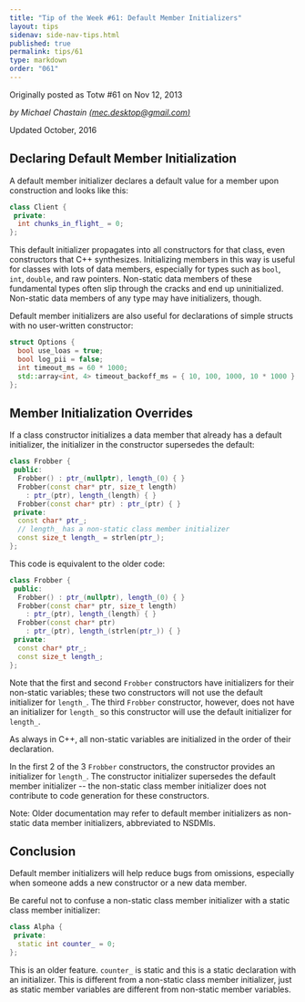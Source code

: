 ```yaml
---
title: "Tip of the Week #61: Default Member Initializers"
layout: tips
sidenav: side-nav-tips.html
published: true
permalink: tips/61
type: markdown
order: "061"
---
```


Originally posted as Totw #61 on Nov 12, 2013

*by Michael Chastain [(mec.desktop@gmail.com)](mailto:mec.desktop@gmail.com)*

Updated October, 2016

## Declaring Default Member Initialization

A default member initializer declares a default value for a member upon
construction and looks like this:

```c++
class Client {
 private:
  int chunks_in_flight_ = 0;
};
```

This default initializer propagates into all constructors for that class, even
constructors that C++ synthesizes. Initializing members in this way is useful
for classes with lots of data members, especially for types such as `bool`,
`int`, `double`, and raw pointers. Non-static data members of these fundamental
types often slip through the cracks and end up uninitialized. Non-static data
members of any type may have initializers, though.

Default member initializers are also useful for declarations of simple structs
with no user-written constructor:

```c++
struct Options {
  bool use_loas = true;
  bool log_pii = false;
  int timeout_ms = 60 * 1000;
  std::array<int, 4> timeout_backoff_ms = { 10, 100, 1000, 10 * 1000 };
};
```

## Member Initialization Overrides

If a class constructor initializes a data member that already has a default
initializer, the initializer in the constructor supersedes the default:

```c++
class Frobber {
 public:
  Frobber() : ptr_(nullptr), length_(0) { }
  Frobber(const char* ptr, size_t length)
    : ptr_(ptr), length_(length) { }
  Frobber(const char* ptr) : ptr_(ptr) { }
 private:
  const char* ptr_;
  // length_ has a non-static class member initializer
  const size_t length_ = strlen(ptr_);
};
```

This code is equivalent to the older code:

```c++
class Frobber {
 public:
  Frobber() : ptr_(nullptr), length_(0) { }
  Frobber(const char* ptr, size_t length)
    : ptr_(ptr), length_(length) { }
  Frobber(const char* ptr)
    : ptr_(ptr), length_(strlen(ptr_)) { }
 private:
  const char* ptr_;
  const size_t length_;
};
```

Note that the first and second `Frobber` constructors have initializers for
their non-static variables; these two constructors will not use the default
initializer for `length_`. The third `Frobber` constructor, however, does
not have an initializer for `length_` so this constructor will use the default
initializer for `length_`.

As always in C++, all non-static variables are initialized in the order of their
declaration.

In the first 2 of the 3 `Frobber` constructors, the constructor provides an
initializer for `length_`. The constructor initializer supersedes the default
member initializer -- the non-static class member initializer does not
contribute to code generation for these constructors.

Note: Older documentation may refer to default member initializers as non-static
data member initializers, abbreviated to NSDMIs.

## Conclusion

Default member initializers will help reduce bugs from omissions, especially when
someone adds a new constructor or a new data member.

Be careful not to confuse a non-static class member initializer with a static
class member initializer:

```c++
class Alpha {
 private:
  static int counter_ = 0;
};
```

This is an older feature. `counter_` is static and this is a static declaration
with an initializer. This is different from a non-static class member
initializer, just as static member variables are different from non-static
member variables.

